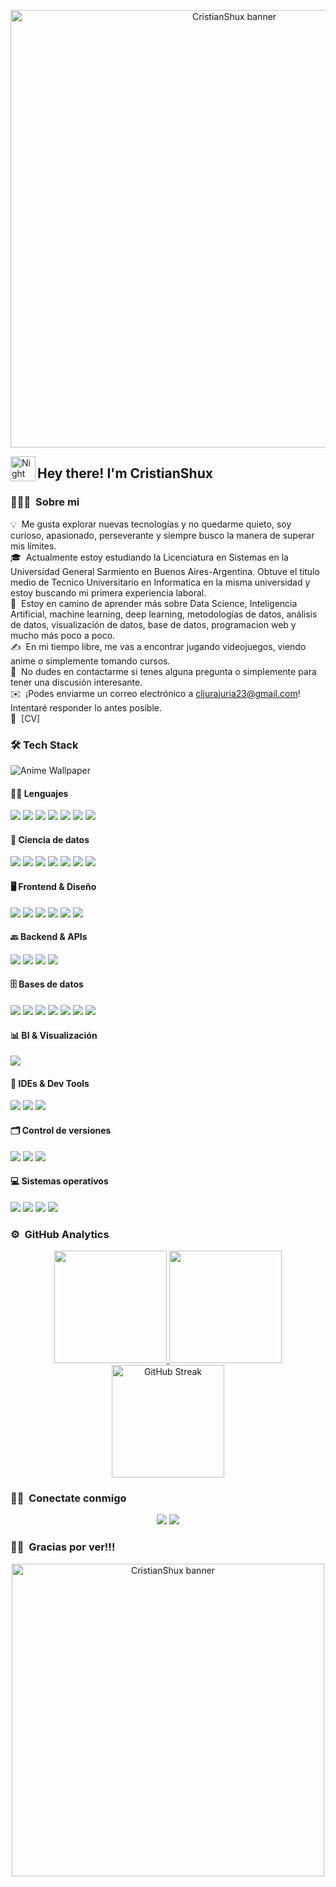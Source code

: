 <p align="center">
  <img src="https://i.pinimg.com/originals/9d/1f/82/9d1f82cc324e498dd5127a6ed0296dac.gif" alt="CristianShux banner" width="700"/>
</p>


<img alt="Night Coding" src="./assets/Hand%20Wave.gif" width='40' align="left"/><h2>Hey there! I'm CristianShux</h2>

<!-- ## 👋 &nbsp;Hey there! I'm Aditya -->

### 👨🏻‍💻 &nbsp;Sobre mi

💡 &nbsp;Me gusta explorar nuevas tecnologías y no quedarme quieto, soy curioso, apasionado, perseverante y siempre busco la manera de superar mis límites.\
🎓 &nbsp;Actualmente estoy estudiando la Licenciatura en Sistemas en la Universidad General Sarmiento en Buenos Aires-Argentina. Obtuve el titulo medio de Tecnico Universitario en Informatica en la misma universidad y estoy buscando mi primera experiencia laboral.\
🌱 &nbsp;Estoy en camino de aprender más sobre Data Science, Inteligencia Artificial, machine learning, deep learning, metodologías de datos, análisis de datos, visualización de datos, base de datos, programacion web y mucho más poco a poco.\
✍️ &nbsp;En mi tiempo libre, me vas a encontrar jugando videojuegos, viendo anime o simplemente tomando cursos.\
💬 &nbsp;No dudes en contactarme si tenes alguna pregunta o simplemente para tener una discusión interesante.\
✉️ &nbsp;¡Podes enviarme un correo electrónico a cljurajuria23@gmail.com! Intentaré responder lo antes posible.\
📄 &nbsp;[CV]

### 🛠️ Tech Stack

![Anime Wallpaper](https://media.tenor.com/vn4DftW3rx0AAAAC/anime-anime-girl.gif)

#### 👨‍💻 Lenguajes
<p>
  <img src="https://img.shields.io/badge/Python-05122A?style=flat&logo=python&logoColor=yellow" />
  <img src="https://img.shields.io/badge/Java-05122A?style=flat&logo=openjdk&logoColor=FFA518" />
  <img src="https://img.shields.io/badge/R-05122A?style=flat&logo=R&logoColor=276DC3" />
  <img src="https://img.shields.io/badge/Assembler-05122A?style=flat&logo=assembler&logoColor=6E4C13" />
  <img src="https://img.shields.io/badge/TypeScript-05122A?style=flat&logo=typescript" />
  <img src="https://img.shields.io/badge/JavaScript-05122A?style=flat&logo=javascript" />
  <img src="https://img.shields.io/badge/SQL-05122A?style=flat&logo=sqlite" />
</p>

#### 🧠 Ciencia de datos
<p>
  <img src="https://img.shields.io/badge/Jupyter-05122A?style=flat&logo=jupyter" />
  <img src="https://img.shields.io/badge/Pandas-05122A?style=flat&logo=pandas&logoColor=150458" />
  <img src="https://img.shields.io/badge/Numpy-05122A?style=flat&logo=numpy&logoColor=013243" />
  <img src="https://img.shields.io/badge/BeautifulSoup-05122A?style=flat&logo=python&logoColor=FFD43B" />
  <img src="https://img.shields.io/badge/Anaconda-05122A?style=flat&logo=anaconda&logoColor=44A833" />
  <img src="https://img.shields.io/badge/IBM%20Watson%20Studio-05122A?style=flat&logo=ibm-watson&logoColor=00B5FF" />
  <img src="https://img.shields.io/badge/RStudio-05122A?style=flat&logo=rstudio" />
</p>

#### 🖥️ Frontend & Diseño
<p>
  <img src="https://img.shields.io/badge/React-05122A?style=flat&logo=react" />
  <img src="https://img.shields.io/badge/Vite-05122A?style=flat&logo=vite&logoColor=646CFF" />
  <img src="https://img.shields.io/badge/HTML5-05122A?style=flat&logo=html5" />
  <img src="https://img.shields.io/badge/CSS3-05122A?style=flat&logo=css3" />
  <img src="https://img.shields.io/badge/Vercel-05122A?style=flat&logo=vercel" />
  <img src="https://img.shields.io/badge/Photoshop-05122A?style=flat&logo=adobe-photoshop" />
</p>

#### 🔙 Backend & APIs
<p>
  <img src="https://img.shields.io/badge/FastAPI-05122A?style=flat&logo=fastapi" />
  <img src="https://img.shields.io/badge/REST%20API-05122A?style=flat&logo=api" />
  <img src="https://img.shields.io/badge/JWT-05122A?style=flat&logo=json-web-tokens" />
  <img src="https://img.shields.io/badge/Render-05122A?style=flat&logo=render&logoColor=0099FF" />
</p>

#### 🗄️ Bases de datos
<p>
  <img src="https://img.shields.io/badge/PostgreSQL-05122A?style=flat&logo=postgresql" />
  <img src="https://img.shields.io/badge/Neon-05122A?style=flat&logo=neon&logoColor=00EAD0" />
  <img src="https://img.shields.io/badge/MySQL-05122A?style=flat&logo=mysql&logoColor=4479A1" />
  <img src="https://img.shields.io/badge/MongoDB-05122A?style=flat&logo=mongodb&logoColor=47A248" />
  <img src="https://img.shields.io/badge/MongoDB%20Compass-05122A?style=flat&logo=mongodb&logoColor=47A248" />
  <img src="https://img.shields.io/badge/Cassandra-05122A?style=flat&logo=apache-cassandra&logoColor=1287B1" />
  <img src="https://img.shields.io/badge/pgAdmin-05122A?style=flat&logo=postgresql&logoColor=336791" />
</p>

#### 📊 BI & Visualización
<p>
  <img src="https://img.shields.io/badge/Metabase-05122A?style=flat&logo=metabase&logoColor=509EE3" />
</p>

#### 🧰 IDEs & Dev Tools
<p>
  <img src="https://img.shields.io/badge/VSCode-05122A?style=flat&logo=visual-studio-code&logoColor=007ACC" />
  <img src="https://img.shields.io/badge/PyScripter-05122A?style=flat&logo=python" />
  <img src="https://img.shields.io/badge/Eclipse-05122A?style=flat&logo=eclipse-ide&logoColor=2C2255" />
</p>

#### 🗂️ Control de versiones
<p>
  <img src="https://img.shields.io/badge/Git-05122A?style=flat&logo=git" />
  <img src="https://img.shields.io/badge/GitHub-05122A?style=flat&logo=github" />
  <img src="https://img.shields.io/badge/GitLab-05122A?style=flat&logo=gitlab" />
</p>

#### 💻 Sistemas operativos
<p>
  <img src="https://img.shields.io/badge/Linux-05122A?style=flat&logo=linux&logoColor=FCC624" />
  <img src="https://img.shields.io/badge/Windows-05122A?style=flat&logo=windows&logoColor=0078D4" />
  <img src="https://img.shields.io/badge/Ubuntu-05122A?style=flat&logo=ubuntu&logoColor=E95420" />
  <img src="https://img.shields.io/badge/Raspberry%20Pi-05122A?style=flat&logo=raspberry-pi&logoColor=C8102E" />
</p>


### ⚙️ &nbsp;GitHub Analytics

<p align="center">
  <a href="https://github.com/CristianShux">
    <img height="180em" src="https://github-readme-stats-eight-theta.vercel.app/api?username=CristianShux&show_icons=true&theme=algolia&include_all_commits=true&count_private=true"/>
  </a>
  <a href="https://github.com/CristianShux">
    <img height="180em" src="https://github-readme-stats-eight-theta.vercel.app/api/top-langs/?username=CristianShux&layout=compact&langs_count=8&theme=algolia&hide=jupyter%20notebook"/>
  </a>
  <a href="https://github.com/CristianShux">
     <img height="180em" src="https://github-readme-stats.vercel.app/api?username=CristianShux&show=contribs&theme=algolia&hide_border=false&hide_title=true&card_width=600" alt="GitHub Streak"/>
  </a>
</p>






### 🤝🏻 &nbsp;Conectate conmigo

<p align="center">
<a href="https://www.linkedin.com/in/cristian-leonel-jurajuria-58ba16256/"><img src="https://img.shields.io/badge/-Cristian%20Leonel%20Jurajuria-0077B5?style=flat&logo=Linkedin&logoColor=white"/></a>
<a href="mailto:cljurajuria23@gmail.com"><img src="https://img.shields.io/badge/-cljurajuria23@gmail.com-D14836?style=flat&logo=Gmail&logoColor=white"/></a>
</p>

### 👋🏻 &nbsp;Gracias por ver!!!

<p align="center">
  <img src="https://giffiles.alphacoders.com/195/195303.gif" alt="CristianShux banner" width="500"/>
</p>





